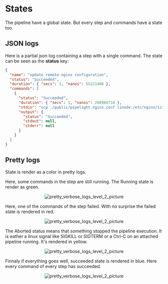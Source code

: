 # States

The pipeline have a global state.
But every step and commands have a state too.

## JSON logs

Here is a partial json log containing a step with a single command.
The state can be seen as the **status** key:

```json
{
  "name": "update remote nginx configuration",
  "status": "Succeeded",
  "duration": { "secs": 3, "nanos": 55221486 },
  "commands": [
    {
      "status": "Succeeded",
      "duration": { "secs": 1, "nanos": 260966718 },
      "stdin": "scp ./public/pipelight.nginx.conf linode:/etc/nginx/sites-enabled/pipelight.conf",
      "output": {
        "status": "Succeeded",
        "stdout": null,
        "stderr": null
      }
    }
  ]
}
```

## Pretty logs

State is render as a color in pretty logs.

Here, some commands in the step are still running.
The Running state is render as green.

<p align="center">
  <img class="terminal" src="/images/running_log_level_2.png" alt="pretty_verbose_logs_level_2_picture">
</p>

Here, one of the commands of the step failed.
With no surprise the failed state is rendered in red.

<p align="center">
  <img class="terminal" src="/images/failed_log_level_2.png" alt="pretty_verbose_logs_level_2_picture">
</p>

The Aborted status means that something stopped the pipeline execution.
It is eather a linux signal like SIGKILL or SIGTERM or a Ctrl-C on an attached pipeline running.
It's rendered in yellow.

<p align="center">
  <img class="terminal" src="/images/aborted_log_level_2.png" alt="pretty_verbose_logs_level_2_picture">
</p>

Finnaly if everything goes well, succeeded state is rendered in blue.
Here every command of every step has succeeded.

<p align="center">
  <img class="terminal" src="/images/log_level_2.png" alt="pretty_verbose_logs_level_2_picture">
</p>
